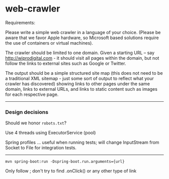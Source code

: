# web-crawler

Requirements:

Please write a simple web crawler in a language of your choice.  (Please be aware that we favor Apple hardware, so Microsoft based solutions require the use of containers or virtual machines).

The crawler should be limited to one domain. Given a starting URL – say http://wiprodigital.com - it should visit all pages within the domain, but not follow the links to external sites such as Google or Twitter.

The output should be a simple structured site map (this does not need to be a traditional XML sitemap - just some sort of output to reflect what your crawler has discovered) showing links to other pages under the same domain, links to external URLs, and links to static content such as images for each respective page.

---

### Design decisions

Should we honor `robots.txt`?

Use 4 threads using ExecutorService (pool)

Spring profiles ... useful when running tests; will change InputStream from Socket to File
for integration tests.

---

`mvn spring-boot:run -Dspring-boot.run.arguments={url}`

Only follow <a>; don't try to find .onClick() or any other type of link

